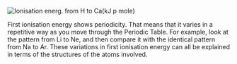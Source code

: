 ![Ionisation energ. from H to Ca(kJ p mole)](http://www.chemguide.co.uk/atoms/properties/ieshtoca.GIF)

First ionisation energy shows periodicity. That means that it varies in a repetitive way as you move
through the Periodic Table. For example, look at the pattern from Li to Ne, and then compare it with 
the identical pattern from Na to Ar. These variations in first ionisation energy can all be explained 
in terms of the structures of the atoms involved.
